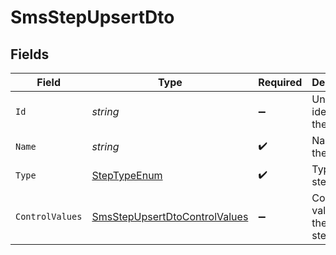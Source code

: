 # SmsStepUpsertDto


## Fields

| Field                                                                                     | Type                                                                                      | Required                                                                                  | Description                                                                               |
| ----------------------------------------------------------------------------------------- | ----------------------------------------------------------------------------------------- | ----------------------------------------------------------------------------------------- | ----------------------------------------------------------------------------------------- |
| `Id`                                                                                      | *string*                                                                                  | :heavy_minus_sign:                                                                        | Unique identifier of the step                                                             |
| `Name`                                                                                    | *string*                                                                                  | :heavy_check_mark:                                                                        | Name of the step                                                                          |
| `Type`                                                                                    | [StepTypeEnum](../../Models/Components/StepTypeEnum.md)                                   | :heavy_check_mark:                                                                        | Type of the step                                                                          |
| `ControlValues`                                                                           | [SmsStepUpsertDtoControlValues](../../Models/Components/SmsStepUpsertDtoControlValues.md) | :heavy_minus_sign:                                                                        | Control values for the SMS step                                                           |